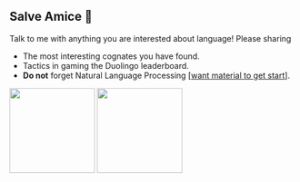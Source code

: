## Salve Amice 👋

Talk to me with anything you are interested about language! Please sharing
- The most interesting cognates you have found.
- Tactics in gaming the Duolingo leaderboard.
- **Do not** forget Natural Language Processing [[want material to get start](https://github.com/Nativeatom/NaturalLanguageProcessing)].

<p float="middle">
  <img align="center" src="https://github-readme-stats.vercel.app/api?username=Nativeatom&layout=compact&count_private=true&show_icons=true&hide_border=true&theme=tokyonight" height="150" />
   <img align="center" src="https://github-readme-stats.vercel.app/api/top-langs/?username=Nativeatom&layout=compact&theme=tokyonight&hide_border=true&hide=Jupyter%20Notebook" height="150" />
</p>


